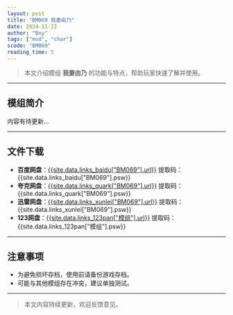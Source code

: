 ```yaml
---
layout: post
title: "BM069 我妻由乃"
date: 2024-11-22
author: "Bny"
tags: ["mod", "char"]
scode: "BM069"
reading_time: 5
---
```


> 本文介绍模组 **我妻由乃** 的功能与特点，帮助玩家快速了解并使用。

---

## 模组简介

内容有待更新...

---

## 文件下载
- **百度网盘**：[{{site.data.links_baidu["BM069"].url}}]({{site.data.links_baidu["BM069"].url}}) 提取码：{{site.data.links_baidu["BM069"].psw}}
- **夸克网盘**：[{{site.data.links_quark["BM069"].url}}]({{site.data.links_quark["BM069"].url}}) 提取码：{{site.data.links_quark["BM069"].psw}}
- **迅雷网盘**：[{{site.data.links_xunlei["BM069"].url}}]({{site.data.links_xunlei["BM069"].url}}) 提取码：{{site.data.links_xunlei["BM069"].psw}}
- **123网盘**：[{{site.data.links_123pan["模组"].url}}]({{site.data.links_123pan["模组"].url}}) 提取码：{{site.data.links_123pan["模组"].psw}}

---

## 注意事项
- 为避免损坏存档，使用前请备份游戏存档。
- 可能与其他模组存在冲突，建议单独测试。

---

> 本文内容持续更新，欢迎反馈意见。
